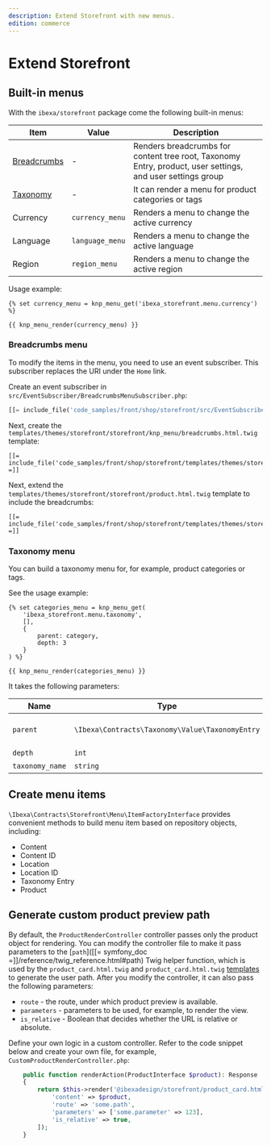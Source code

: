 ```yaml
---
description: Extend Storefront with new menus.
edition: commerce
---
```


# Extend Storefront

## Built-in menus

With the `ibexa/storefront` package come the following built-in menus:

| Item   | Value     | Description |
|------------|----------|---------|
| [Breadcrumbs](#breadcrumbs-menu)| - | Renders breadcrumbs for content tree root, Taxonomy Entry, product, user settings, and user settings group |
| [Taxonomy](#taxonomy-menu)| - | It can render a menu for product categories or tags |
| Currency| `currency_menu` | Renders a menu to change the active currency |
| Language| `language_menu` | Renders a menu to change the active language |
| Region  | `region_menu`  | Renders a menu to change the active region |

Usage example:

```html_twig
{% set currency_menu = knp_menu_get('ibexa_storefront.menu.currency') %}

{{ knp_menu_render(currency_menu) }}
```

### Breadcrumbs menu

To modify the items in the menu, you need to use an event subscriber.
This subscriber replaces the URI under the `Home` link.

Create an event subscriber in `src/EventSubscriber/BreadcrumbsMenuSubscriber.php`:

``` php
[[= include_file('code_samples/front/shop/storefront/src/EventSubscriber/BreadcrumbsMenuSubscriber.php') =]]
```

Next, create the `templates/themes/storefront/storefront/knp_menu/breadcrumbs.html.twig` template:

```html+twig
[[= include_file('code_samples/front/shop/storefront/templates/themes/storefront/storefront/knp_menu/breadcrumbs.html.twig') =]]
```

Next, extend the `templates/themes/storefront/storefront/product.html.twig` template to include the breadcrumbs:

```html+twig hl_lines="6-12"
[[= include_file('code_samples/front/shop/storefront/templates/themes/storefront/storefront/product.html.twig') =]]
```

### Taxonomy menu

You can build a taxonomy menu for, for example, product categories or tags.

See the usage example:

```html+twig
{% set categories_menu = knp_menu_get(
    'ibexa_storefront.menu.taxonomy',
    [],
    {
        parent: category,
        depth: 3
    }
) %}

{{ knp_menu_render(categories_menu) }}
```

It takes the following parameters:

| Name   | Type     | Default                                 |
|------------|----------|-----------------------------------------------|
| `parent`| `\Ibexa\Contracts\Taxonomy\Value\TaxonomyEntry` | The root entry of the specified taxonomy.                          |
| `depth` | `int` | Default: 1   |
| `taxonomy_name`  | `string`  | product_categories |

## Create menu items

`\Ibexa\Contracts\Storefront\Menu\ItemFactoryInterface` provides convenient methods to build menu item based on repository objects, including:

- Content
- Content ID
- Location
- Location ID
- Taxonomy Entry
- Product

## Generate custom product preview path

By default, the `ProductRenderController` controller passes only the product object for rendering.
You can modify the controller file to make it pass parameters to the [`path`]([[= symfony_doc =]]/reference/twig_reference.html#path) Twig helper function, which is used by the `product_card.html.twig` and `product_card.html.twig` [templates](customize_storefront_layout.md) to generate the user path.
After you modify the controller, it can also pass the following parameters:

- `route` - the route, under which product preview is available.
- `parameters` - parameters to be used, for example, to render the view.
- `is_relative` - Boolean that decides whether the URL is relative or absolute.

Define your own logic in a custom controller.
Refer to the code snippet below and create your own file, for example, `CustomProductRenderController.php`:

``` php
    public function renderAction(ProductInterface $product): Response
    {
        return $this->render('@ibexadesign/storefront/product_card.html.twig', [
            'content' => $product,
            'route' => 'some.path',
            'parameters' => ['some.parameter' => 123],
            'is_relative' => true,
        ]);
    }
```
